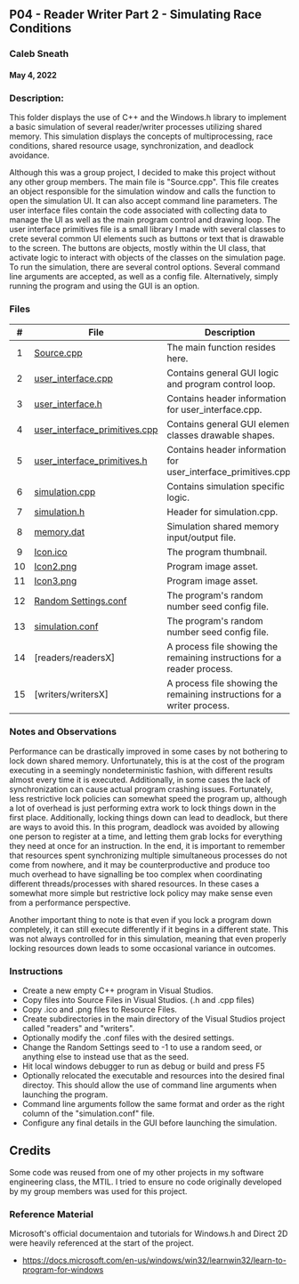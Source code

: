 ## P04 - Reader Writer Part 2 - Simulating Race Conditions
### Caleb Sneath
#### May 4, 2022


### Description:

This folder displays the use of C++ and the Windows.h library to implement a basic simulation of several reader/writer processes utilizing shared memory. This simulation displays the concepts of multiprocessing, race conditions, shared resource usage, synchronization, and deadlock avoidance.

Although this was a group project, I decided to make this project without any other group members. The main file is "Source.cpp". This file creates an object responsible for the simulation window and calls the function to open the simulation UI. It can also accept command line parameters. The user interface files contain the code associated with collecting data to manage the UI as well as the main program control and drawing loop. The user interface primitives file is a small library I made with several classes to crete several common UI elements such as buttons or text that is drawable to the screen. The buttons are objects, mostly within the UI class, that activate logic to interact with objects of the classes on the simulation page. To run the simulation, there are several control options. Several command line arguments are accepted, as well as a config file. Alternatively, simply running the program and using the GUI is an option.  

### Files

|   #   | File            | Description                                        |
| :---: | --------------- | -------------------------------------------------- |
|   1   | [Source.cpp](https://github.com/CalebSneath/5143-OS-sneath/blob/main/Assignments/P04/Source.cpp)         | The main function resides here.   |
|   2   | [user_interface.cpp](https://github.com/CalebSneath/5143-OS-sneath/blob/main/Assignments/P04/user_interface.cpp)         | Contains general GUI logic and program control loop. |
|   3   | [user_interface.h](https://github.com/CalebSneath/5143-OS-sneath/blob/main/Assignments/P04/user_interface.h)         | Contains header information for user_interface.cpp. |
|   4   | [user_interface_primitives.cpp](https://github.com/CalebSneath/5143-OS-sneath/blob/main/Assignments/P04/user_interface_primitives.cpp)         | Contains general GUI element classes drawable shapes. |
|   5   | [user_interface_primitives.h](https://github.com/CalebSneath/5143-OS-sneath/blob/main/Assignments/P04/user_interface_primitives.h)         | Contains header information for user_interface_primitives.cpp. |
|   6   | [simulation.cpp](https://github.com/CalebSneath/5143-OS-sneath/blob/main/Assignments/P04/simulation.cpp)         | Contains simulation specific logic. |
|   7   | [simulation.h](https://github.com/CalebSneath/5143-OS-sneath/blob/main/Assignments/P04/simulation.h)         | Header for simulation.cpp.  |
|   8   | [memory.dat](https://github.com/CalebSneath/5143-OS-sneath/blob/main/Assignments/P04/memory.dat)         | Simulation shared memory input/output file.  |
|   9   | [Icon.ico](https://github.com/CalebSneath/5143-OS-sneath/blob/main/Assignments/P04/Icon.ico)         | The program thumbnail.  |
|   10  | [Icon2.png](https://github.com/CalebSneath/5143-OS-sneath/blob/main/Assignments/P04/Icon2.png)         | Program image asset.  |
|   11  | [Icon3.png](https://github.com/CalebSneath/5143-OS-sneath/blob/main/Assignments/P04/Icon3.png)         | Program image asset.  |
|   12  | [Random Settings.conf](https://github.com/CalebSneath/5143-OS-sneath/blob/main/Assignments/P04/Random_Settings.conf)         | The program's random number seed config file.  |
|   13  | [simulation.conf](https://github.com/CalebSneath/5143-OS-sneath/blob/main/Assignments/P04/simulation.conf)         | The program's random number seed config file.  |
|   14  | [readers/readersX]   | A process file showing the remaining instructions for a reader process.  |
|   15  | [writers/writersX] | A process file showing the remaining instructions for a writer process.  |


### Notes and Observations
Performance can be drastically improved in some cases by not bothering to lock down shared memory. Unfortunately, this is at the cost of the program executing in a seemingly nondeterministic fashion, with different results almost every time it is executed. Additionally, in some cases the lack of synchronization can cause actual program crashing issues. Fortunately, less restrictive lock policies can somewhat speed the program up, although a lot of overhead is just performing extra work to lock things down in the first place. Additionally, locking things down can lead to deadlock, but there are ways to avoid this. In this program, deadlock was avoided by allowing one person to register at a time, and letting them grab locks for everything they need at once for an instruction. In the end, it is important to remember that resources spent synchronizing multiple simultaneous processes do not come from nowhere, and it may be counterproductive and produce too much overhead to have signalling be too complex when coordinating different threads/processes with shared resources. In these cases a somewhat more simple but restrictive lock policy may make sense even from a performance perspective.

Another important thing to note is that even if you lock a program down completely, it can still execute differently if it begins in a different state. This was not always controlled for in this simulation, meaning that even properly locking resources down leads to some occasional variance in outcomes.


### Instructions
- Create a new empty C++ program in Visual Studios.
- Copy files into Source Files in Visual Studios. (.h and .cpp files)
- Copy .ico and .png files to Resource Files.
- Create subdirectories in the main directory of the Visual Studios project called "readers" and "writers".
- Optionally modify the .conf files with the desired settings.
- Change the Random Settings seed to -1 to use a random seed, or anything else to instead use that as the seed.
- Hit local windows debugger to run as debug or build and press F5
- Optionally relocated the executable and resources into the desired final directoy. This should allow the use of command line arguments when launching the program.
- Command line arguments follow the same format and order as the right column of the "simulation.conf" file.
- Configure any final details in the GUI before launching the simulation.

## Credits
Some code was reused from one of my other projects in my software engineering class, the MTIL. I tried to ensure no code originally developed by my group members was used for this project.
### Reference Material
 Microsoft's official documentaion and tutorials for Windows.h and Direct 2D were heavily referenced at the start of the project.
 - https://docs.microsoft.com/en-us/windows/win32/learnwin32/learn-to-program-for-windows
